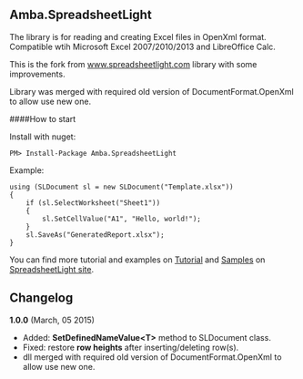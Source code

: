 ## Amba.SpreadsheetLight

The library is for reading and creating Excel files in OpenXml format.
Compatible wtih Microsoft Excel 2007/2010/2013 and LibreOffice Calc.

This is the fork from www.spreadsheetlight.com library with some improvements.

Library was merged with required old version of DocumentFormat.OpenXml to allow use new one.



####How to start
    
Install with nuget:

    PM> Install-Package Amba.SpreadsheetLight

Example:

    using (SLDocument sl = new SLDocument("Template.xlsx"))
    {
        if (sl.SelectWorksheet("Sheet1"))
        {
            sl.SetCellValue("A1", "Hello, world!");
        }
        sl.SaveAs("GeneratedReport.xlsx");
    }

You can find more tutorial and examples on [Tutorial](http://spreadsheetlight.com/tutorial/) and [Samples](http://spreadsheetlight.com/sample-code/) on [SpreadsheetLight site](www.spreadsheetlight.com).

## Changelog

**1.0.0** (March, 05 2015)

* Added: **SetDefinedNameValue&lt;T&gt;** method to SLDocument class.
* Fixed: restore **row heights** after inserting/deleting row(s).
* dll merged with required old version of DocumentFormat.OpenXml to allow use new one.



